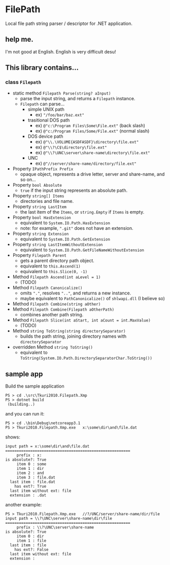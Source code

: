 # FilePath
Local file path string parser / descriptor for .NET application.

## help me.
I'm not good at English. English is very difficult desu!

## This library contains...

### class `Filepath`

- static method `Filepath Parse(string? aInput)`
	- parse the input string, and returns a `Filepath` instance.
	- `Filepath` can parse...
		- simple UNIX path
			- ex) `"/foo/bar/baz.ext"`
		- trasitional DOS path
			- ex) `@"c:\Program Files\Some\File.ext"` (back slash)
			- ex) `@"c:/Program Files/Some/File.ext"` (normal slash)
		- DOS device path
			- ex) `@"\\.\VOLUME{ASDFASDF}\directory\file.ext"`
			- ex) `@"\\?\C$\directory\file.ext"`
			- ex) `@"\\?\UNC\server\share-name\directory\file.ext"`
		- UNC
			- ex) `@"//server/share-name/directory/file.ext"`
- Property `IPathPrefix Prefix`
	- opaque object, represents a drive letter, server and share-name, and so on...
- Property `bool Absolute`
	- `true` if the input string represents an absolute path.
- Property `string[] Items`
	- directories and file name.
- Property `string LastItem`
	- the last item of the `Items`, or `string.Empty` if `Items` is empty.
- Property `bool HasExtension`
	- equivalent to `System.IO.Path.HasExtension`
	- note: for example, `".git"` does not have an extension.
- Property `string Extension`
	- equivalent to `System.IO.Path.GetExtension`
- Property `string LastItemWithoutExtension`
	- equivalent to `System.IO.Path.GetFileNameWithoutExtension`
- Property `Filepath Parent`
	- gets a parent directory path object.
	- equivalent to `this.Ascend(1)`
	- equivalent to `this.Slice(0, -1)`
- Method `Filepath Ascend(int aLevel = 1)`
	- (TODO)
- Method `Filepath Canonicalize()`
	- omits `"."`, resolves `".."`, and returns a new instance.
	- maybe equivalent to `PathCanonicalize()` of `shlwapi.dll` (I believe so)
- Method `Filepath Combine(string aOther)`
- Method `Filepath Combine(Filepath aOtherPath)`
	- combines another path string.
- Method `Filepath Slice(int aStart, int aCount = int.MaxValue)`
	- (TODO)
- Method `string ToString(string directorySeparator)`
	- builds the path string, joining directory names with `directorySeparator`
- overridden Method `string ToString()`
	- equivalent to `ToString(System.IO.Path.DirectorySeparatorChar.ToString())`


## sample app
Build the sample application
```
PS > cd .\src\Tkuri2010.Filepath.Xmp
PS > dotnet build
 (building..)
```

and you can run it:
```
PS > cd .\bin\Debug\netcoreapp3.1
PS > Tkuri2010.Filepath.Xmp.exe   x:\some\dir\and\file.dat
```
shows:
```
input path = x:\some\dir\and\file.dat
=======================================================
     prefix : x:
is absolute?: True
     item 0 : some
     item 1 : dir
     item 2 : and
     item 3 : file.dat
  last item : file.dat
    has ext?: True
  last item without ext: file
  extension : .dat
```

another example:
```
PS > Tkuri2010.Filepath.Xmp.exe   //?/UNC/server/share-name/dir/file
input path = \\?\UNC\server\share-name\dir\file
=======================================================
     prefix : \\?\UNC\server\share-name
is absolute?: True
     item 0 : dir
     item 1 : file
  last item : file
    has ext?: False
  last item without ext: file
  extension :
```
